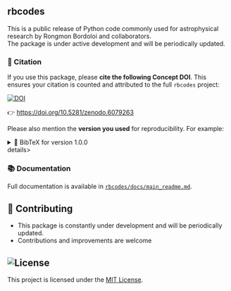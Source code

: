 rbcodes
-------

This is a public release of Python code commonly used for astrophysical research by Rongmon Bordoloi and collaborators.  
The package is under active development and will be periodically updated.


### 📖 Citation

If you use this package, please **cite the following Concept DOI**. This ensures your citation is counted and attributed to the full `rbcodes` project:

[![DOI](https://zenodo.org/badge/DOI/10.5281/zenodo.6079263.svg)](https://doi.org/10.5281/zenodo.6079263)

👉 https://doi.org/10.5281/zenodo.6079263

Please also mention the **version you used** for reproducibility. For example:

<details>
<summary>📄 BibTeX for version 1.0.0</summary>

```bibtex
@software{bordoloi_2025_15723701,
  author       = {Bordoloi, Rongmon and
                  Liu, Bin and
                  Clark, Sean and
                  Higginson, Jack and
                  Flores, Derick},
  title        = {rongmon/rbcodes: rbcodes v1.0.0},
  year         = 2025,
  publisher    = {Zenodo},
  version      = {v1.0.0},
  doi          = {10.5281/zenodo.15723701},
  url          = {https://doi.org/10.5281/zenodo.15723701}
}
```
</details>details>

### 📚 Documentation

Full documentation is available in [`rbcodes/docs/main_readme.md`](docs/main_readme.md).


## 🤝 Contributing
- This package is constantly under development and will be periodically updated.
- Contributions and improvements are welcome

## ![License](https://img.shields.io/badge/license-MIT-green)

This project is licensed under the [MIT License](LICENSE).

